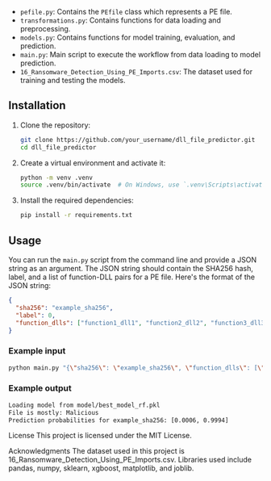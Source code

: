 
- `pefile.py`: Contains the `PEfile` class which represents a PE file.
- `transformations.py`: Contains functions for data loading and preprocessing.
- `models.py`: Contains functions for model training, evaluation, and prediction.
- `main.py`: Main script to execute the workflow from data loading to model prediction.
- `16_Ransomware_Detection_Using_PE_Imports.csv`: The dataset used for training and testing the models.

## Installation

1. Clone the repository:

    ```bash
    git clone https://github.com/your_username/dll_file_predictor.git
    cd dll_file_predictor
    ```

2. Create a virtual environment and activate it:

    ```bash
    python -m venv .venv
    source .venv/bin/activate  # On Windows, use `.venv\Scripts\activate`
    ```

3. Install the required dependencies:

    ```bash
    pip install -r requirements.txt
    ```

## Usage

You can run the `main.py` script from the command line and provide a JSON string as an argument. The JSON string should contain the SHA256 hash, label, and a list of function-DLL pairs for a PE file. Here's the format of the JSON string:

```json
{
  "sha256": "example_sha256",
  "label": 0,
  "function_dlls": ["function1_dll1", "function2_dll2", "function3_dll3"]
}
```

### Example input

```bash
python main.py "{\"sha256\": \"example_sha256\", \"function_dlls\": [\"function1_dll1\", \"function2_dll2\", \"function3_dll3\"]}"
```


### Example output

```bash
Loading model from model/best_model_rf.pkl
File is mostly: Malicious
Prediction probabilities for example_sha256: [0.0006, 0.9994]
```


License
This project is licensed under the MIT License.

Acknowledgments
The dataset used in this project is 16_Ransomware_Detection_Using_PE_Imports.csv.
Libraries used include pandas, numpy, sklearn, xgboost, matplotlib, and joblib.
